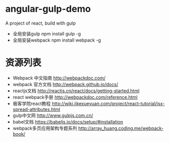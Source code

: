 # angular-gulp-demo
A project of react,  build with gulp
* 全局安装gulp
  npm install gulp -g
* 全局安装webpack
  npm install webpack -g


# 资源列表
* Webpack 中文指南
  http://webpackdoc.com/
* webpack 官方文档
  http://webpack.github.io/docs/
* reactjs文档
  http://reactjs.cn/react/docs/getting-started.html
* react webpack手册
  http://webpackdoc.com/reference.html
* 极客学院react教程
  http://wiki.jikexueyuan.com/project/react-tutorial/jsx-spread-attributes.html
* gulp中文网
  http://www.gulpjs.com.cn/
* babel文档
  https://babeljs.io/docs/setup/#installation
* webpack多页应用架构专题系列
  http://array_huang.coding.me/webpack-book/

